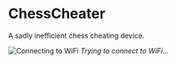 # ChessCheater
A sadly inefficient chess cheating device. 

![Connecting to WiFi](https://github.com/radio-satellites/ChessCheater/blob/main/ChessCheater.gif?raw=true)
<i>Trying to connect to WiFi...</i>
